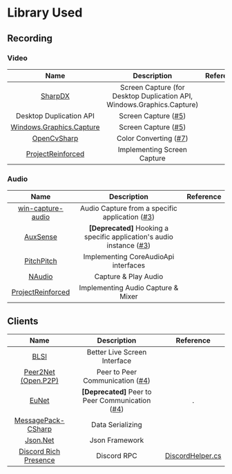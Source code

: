 # Library Used
## Recording
### Video
|Name|Description|Reference|
|:---:|:---:|:---:|
|[SharpDX](http://sharpdx.org/)|Screen Capture (for Desktop Duplication API, Windows.Graphics.Capture)||
|Desktop Duplication API|Screen Capture ([#5](../../../issues/5))||
|[Windows.Graphics.Capture](https://github.com/Microsoft/Windows.UI.Composition-Win32-Samples/tree/master/dotnet/WPF/ScreenCapture)|Screen Capture ([#5](../../../issues/5))||
|[OpenCvSharp](https://github.com/shimat/opencvsharp)|Color Converting ([#7](../../../issues/7))||
|[ProjectReinforced](https://github.com/Luigi38/ProjectReinforced)|Implementing Screen Capture||

### Audio
|Name|Description|Reference|
|:---:|:---:|:---:|
|[win-capture-audio](https://github.com/bozbez/win-capture-audio)|Audio Capture from a specific application ([#3](../../../issues/3))||
|[AuxSense](https://github.com/SirusDoma/AuxSense)|**[Deprecated]** Hooking a specific application's audio instance ([#3](../../../issues/3))||
|[PitchPitch](https://github.com/davinx/PitchPitch)|Implementing CoreAudioApi interfaces||
|[NAudio](https://github.com/naudio/NAudio)|Capture & Play Audio||
|[ProjectReinforced](https://github.com/Luigi38/ProjectReinforced)|Implementing Audio Capture & Mixer||

## Clients
|Name|Description|Reference|
|:---:|:---:|:---:|
|[BLSI](../../../tree/main/BetterLiveScreenInterface)|Better Live Screen Interface||
|[Peer2Net (Open.P2P)](https://github.com/lontivero/peer2net)|Peer to Peer Communication ([#4](../../../issues/4))||
|[EuNet](https://github.com/zestylife/EuNet)|**[Deprecated]** Peer to Peer Communication ([#4](../../../issues/4))|.|
|[MessagePack-CSharp](https://github.com/neuecc/MessagePack-CSharp)|Data Serializing||
|[Json.Net](https://www.newtonsoft.com/json)|Json Framework||
|[Discord Rich Presence](https://github.com/Lachee/discord-rpc-csharp)|Discord RPC|[DiscordHelper.cs](../Clients/DiscordHelper.cs)|